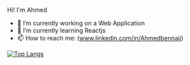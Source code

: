 
Hi! I'm Ahmed


- 🔭 I’m currently working on a Web Application
- 🌱 I’m currently learning Reactjs
- 📫 How to reach me: (www.linkedin.com/in/Ahmedbennaji)

<!-- ### :zap: Recent Activity
 -->
[![Top Langs](https://github-readme-stats.vercel.app/api/top-langs/?username=Ahmedbennaji)](https://github.com/Ahmedbennaji/)






